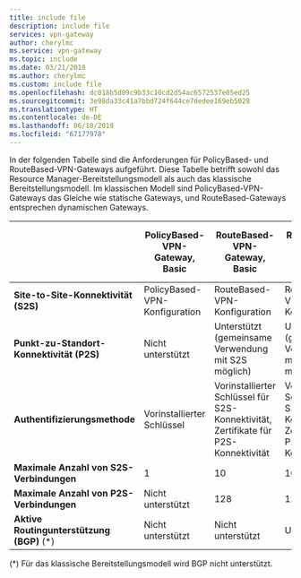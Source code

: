 ```yaml
---
title: include file
description: include file
services: vpn-gateway
author: cherylmc
ms.service: vpn-gateway
ms.topic: include
ms.date: 03/21/2018
ms.author: cherylmc
ms.custom: include file
ms.openlocfilehash: dc018b5d09c9b33c10cd2d54ac6572537e05ed25
ms.sourcegitcommit: 3e98da33c41a7bbd724f644ce7dedee169eb5028
ms.translationtype: HT
ms.contentlocale: de-DE
ms.lasthandoff: 06/18/2019
ms.locfileid: "67177978"
---
```

In der folgenden Tabelle sind die Anforderungen für PolicyBased- und RouteBased-VPN-Gateways aufgeführt. Diese Tabelle betrifft sowohl das Resource Manager-Bereitstellungsmodell als auch das klassische Bereitstellungsmodell. Im klassischen Modell sind PolicyBased-VPN-Gateways das Gleiche wie statische Gateways, und RouteBased-Gateways entsprechen dynamischen Gateways.

|  | **PolicyBased-VPN-Gateway, Basic** | **RouteBased-VPN-Gateway, Basic** | **RouteBased-VPN-Gateway, Standard** | **RouteBased-VPN-Gateway, High Performance** |
| --- | --- | --- | --- | --- |
| **Site-to-Site-Konnektivität (S2S)** |PolicyBased-VPN-Konfiguration |RouteBased-VPN-Konfiguration |RouteBased-VPN-Konfiguration |RouteBased-VPN-Konfiguration |
| **Punkt-zu-Standort-Konnektivität (P2S)** |Nicht unterstützt |Unterstützt (gemeinsame Verwendung mit S2S möglich) |Unterstützt (gemeinsame Verwendung mit S2S möglich) |Unterstützt (gemeinsame Verwendung mit S2S möglich) |
| **Authentifizierungsmethode** |Vorinstallierter Schlüssel |Vorinstallierter Schlüssel für S2S-Konnektivität, Zertifikate für P2S-Konnektivität |Vorinstallierter Schlüssel für S2S-Konnektivität, Zertifikate für P2S-Konnektivität |Vorinstallierter Schlüssel für S2S-Konnektivität, Zertifikate für P2S-Konnektivität |
| **Maximale Anzahl von S2S-Verbindungen** |1 |10 |10 |30 |
| **Maximale Anzahl von P2S-Verbindungen** |Nicht unterstützt |128 |128 |128 |
| **Aktive Routingunterstützung (BGP)** (*) |Nicht unterstützt |Nicht unterstützt |Unterstützt |Unterstützt |

  (*) Für das klassische Bereitstellungsmodell wird BGP nicht unterstützt.
